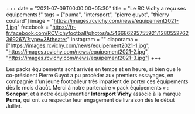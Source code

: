 +++
date = "2021-07-09T00:00:00+05:30"
title = "Le RC Vichy a reçu ses équipements !"
tags = ["puma", "intersport", "pierre guyot", "thierry coutard"]
image = "https://images.rcvichy.com/news/equipement2021-1.jpg"
facebook = "https://fr-fr.facebook.com/RCVichyfootball/photos/a.546686295755921/1280552762369267/?type=3&theater"
instagram = ""
diaporama = ["https://images.rcvichy.com/news/equipement2021-1.jpg", "https://images.rcvichy.com/news/equipement2021-2.jpg", "https://images.rcvichy.com/news/equipement2021-3.jpg"]
+++

Les packs équipements sont arrivés en temps et en heure, si bien que le co-président Pierre Guyot a pu procéder aux premiers essayages, en compagnie d’un jeune footballeur très impatient de porter ces équipements dès le mois d’août.
Merci à notre partenaire « pack équipements » : **Sonepar**, et à notre équipementier **Intersport Vichy** associé à la marque **Puma**, qui ont su respecter leur engagement de livraison dès le début Juillet.

